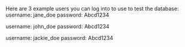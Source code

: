 
Here are 3 example users you can log into to use to test the database:
username: jane_doe
password: Abcd1234

username: john_doe
password: Abcd1234

username: jackie_doe
password: Abcd1234